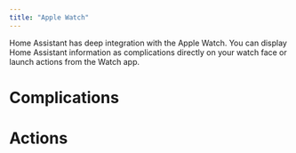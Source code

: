 ```yaml
---
title: "Apple Watch"
---
```


Home Assistant has deep integration with the Apple Watch. You can display Home Assistant information as complications directly on your watch face or launch actions from the Watch app.

# Complications


# Actions

